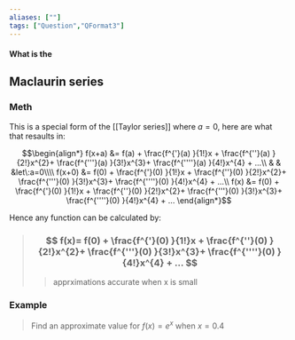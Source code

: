 ```yaml
---
aliases: [""]
tags: ["Question","QFormat3"]
---
```


#### What is the
## Maclaurin series
### Meth
This is a special form of the [[Taylor series]] where $a=0$, here are what that resaults in:

$$\begin{align*}
f(x+a) &= f(a) + \frac{f^{'}(a) }{1!}x + \frac{f^{''}(a) }{2!}x^{2}+ \frac{f^{'''}(a) }{3!}x^{3}+ \frac{f^{''''}(a) }{4!}x^{4} + ...\\
& & &let\:a=0\\\\
f(x+0) &= f(0) + \frac{f^{'}(0) }{1!}x + \frac{f^{''}(0) }{2!}x^{2}+ \frac{f^{'''}(0) }{3!}x^{3}+ \frac{f^{''''}(0) }{4!}x^{4} + ...\\
f(x) &= f(0) + \frac{f^{'}(0) }{1!}x + \frac{f^{''}(0) }{2!}x^{2}+ \frac{f^{'''}(0) }{3!}x^{3}+ \frac{f^{''''}(0) }{4!}x^{4} + ...
\end{align*}$$

Hence any function can be calculated by:

> ### $$ f(x)= f(0) + \frac{f^{'}(0) }{1!}x + \frac{f^{''}(0) }{2!}x^{2}+ \frac{f^{'''}(0) }{3!}x^{3}+ \frac{f^{''''}(0) }{4!}x^{4} + ... $$ 
>> apprximations accurate when x is small

### Example

> Find an approximate value for $f(x)=e^{x}$ when $x=0.4$

